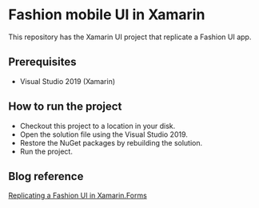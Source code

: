 # Fashion mobile UI in Xamarin
This repository has the Xamarin UI project that replicate a Fashion UI app.

## Prerequisites

* Visual Studio 2019 (Xamarin)

## How to run the project

* Checkout this project to a location in your disk.
* Open the solution file using the Visual Studio 2019.
* Restore the NuGet packages by rebuilding the solution.
* Run the project.

## Blog reference
[Replicating a Fashion UI in Xamarin.Forms](https://www.syncfusion.com/blogs/post/replicating-a-fashion-ui-in-xamarin-forms.aspx)
